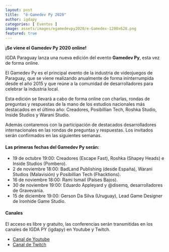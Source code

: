 ```yaml
---
layout: post
title:  "ẽ-Gamedev Py 2020"
author: igdapy
categories: [ Eventos ]
image: assets/images/egamedevpy2020/e-Gamedev-1200x628.png
featured: true
---
```

**¡Se viene el Gamedev Py 2020 online!**

IGDA Paraguay lanza una nueva edición del evento **Gamedev Py**, esta vez de forma online.

El Gamedev Py es el principal evento de la industria de videojuegos de Paraguay, que se viene realizando anualmente de forma ininterrumpida desde el año 2015 y que reúne a la comunidad de desarrolladores para celebrar la industria local.

Esta edición se llevará a cabo de forma online con charlas, rondas de preguntas y respuestas de la mano de los estudios nacionales más destacados en el último año: Creadores, Posibillian Tech, Roshka Studio, Inside Studios y Warani Studio.

Además contaremos con la participación de destacados desarrolladores internacionales en las rondas de preguntas y respuestas. Los invitados serán confirmados en las siguientes semanas.

#### Las primeras fechas del Gamedev Py serán:
- 19 de octubre 19:00: Creadores (Escape Fast), Roshka (Shapey Heads) e Inside Studios (Pombero).
- 2 de noviembre 18:00: BadLand Publishing (desde España), Warani Studios (Malavisión) y Posibillian Tech (Fhacktions).
- 16 de noviembre 18:00: Rami Ismail (Países Bajos).
- 30 de noviembre 19:00: Eduardo Appleyard y @disemq, desarrolladores de Gravevania.
- 15 de diciembre 19:00: Gerson Da Silva (Uruguay), Lead Game Designer de Ironhide Game Studio.

#### Canales
El acceso es libre y gratuito, las conferencias serán transmitidas en los canales de IGDA PY (igdapy) en Youtube y Twitch.
- [Canal de Youtube][youtube]
- [Canal de Twitch][twitch]


[youtube]:https://www.youtube.com/user/igdapy
[twitch]:https://www.twitch.tv/igdapy